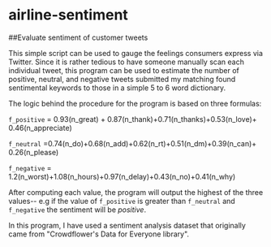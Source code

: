 # airline-sentiment

##Evaluate sentiment of customer tweets

This simple script can be used to gauge the feelings consumers express via 
Twitter. Since it is rather tedious to have someone manually scan each 
individual tweet, this program can be used to estimate the number of positive, 
neutral, and negative tweets submitted my matching found sentimental keywords 
to those in a simple 5 to 6 word dictionary. 

The logic behind the procedure for the program is based on three formulas:

`f_positive` = 0.93(n_great) + 0.87(n_thank)+0.71(n_thanks)+0.53(n_love)+
0.46(n_appreciate)

`f_neutral` =0.74(n_do)+0.68(n_add)+0.62(n_rt)+0.51(n_dm)+0.39(n_can)+
0.26(n_please)

`f_negative` = 1.2(n_worst)+1.08(n_hours)+0.97(n_delay)+0.43(n_no)+0.41(n_why)

After computing each value, the program will output the highest of the three 
values-- e.g if the value of `f_positive` is greater than `f_neutral` and 
`f_negative` the sentiment will 
be _positive_.

In this program, I have used a sentiment analysis dataset that originally 
came from "Crowdflower's Data for Everyone library".

